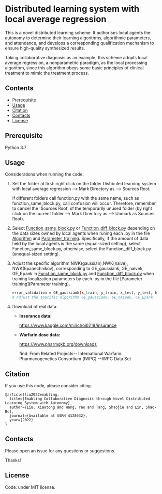 # Distributed learning system with local average regression

This is a novel distributed learning scheme. It authorises local agents the autonomy to determine their learning algorithms, algorithmic parameters, and attendance, and develops a corresponding qualification mechanism to ensure high-quality synthesized results.

Taking collaborative diagnosis as an example, this scheme adopts local average regression, a nonparametric paradigm, as the local processing algorithm, since this algorithm obeys some basic principles of clinical treatment to mimic the treatment process.




## Contents

- [Prerequisite](#Prerequisite)
- [Usage](#Usage)
- [Citation](#Citation)
- [Contacts](#Contacts)
- [License](#license)

## Prerequisite

Python 3.7

## Usage

Considerations when running the code:

1. Set the folder at first: right click on the folder Distibuted learning system with local average regression --> Mark Directory as --> Sources Root.

   If different folders call function.py with the same name, such as function_same_block.py, call confusion will occur. Therefore, remember to cancel the 'Sources Root' of the temporarily unused folder (by right click on the current folder --> Mark Directory as --> Unmark as Sources Root).

2. Select [Function_same_block.py](Function_same_block.py)  or [Function_diff_block.py](Function_diff_block.py)  depending on the data sizes owned by local agents when runing each .py in the file [Algorithm](Algorithm) and  [Parameter_training](Parameter_training). Specifically, if the amount of data held by the local agents is the same (equal-sized setting), select Function_same_block.py, otherwise, select the Function_diff_block.py (unequal-sized setting).

3. Adjust the specific algorithm NWK(gaussian),NWK(naive), NWK(Epanechnikov), corresponding to GE_gaussiank, GE_naivek, GE_Epank in [Function_same_block.py](Function_same_block.py)  and [Function_diff_block.py](Function_diff_block.py)  when training localization parameters by each .py in the file [Parameter training](Parameter training).

   ```sh
   error_validation = GE_gaussiank(x_train, y_train, x_test, y_test, h, d, s)   
   # Adjust the specific algorithm GE_gaussiank, GE_naivek, GE_Epank
   ```

4. Download of real data: 

   * **Insurance data:**

     https://www.kaggle.com/mirichoi0218/insurance 

   * **Warfarin dose data:**

      https://www.pharmgkb.org/downloads

     find: From Related Projects-- International Warfarin Pharmacogenetics Consortium (IWPC) --IWPC Data Set

## Citation

If you use this code, please consider citing:

```
@article{liu2022enabling,
  title={Enabling Collaborative Diagnosis through Novel Distributed Learning System with Autonomy},
  author={Liu, Xiaotong and Wang, Yao and Tang, Shaojie and Lin, Shao-Bo},
  journal={Available at SSRN 4128032},
  year={2022}
}
```

## Contacts

Please open an issue for any questions or suggestions.

Thanks! 


## License

Code: under MIT license.
